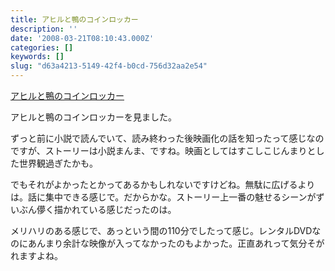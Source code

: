 ```yaml
---
title: アヒルと鴨のコインロッカー
description: ''
date: '2008-03-21T08:10:43.000Z'
categories: []
keywords: []
slug: "d63a4213-5149-42f4-b0cd-756d32aa2e54"
---
```

[アヒルと鴨のコインロッカー](http://www.amazon.co.jp/exec/obidos/ASIN/B000ZGSQQO/sixapart-vox1-22 "アヒルと鴨のコインロッカー")

アヒルと鴨のコインロッカーを見ました。

ずっと前に小説で読んでいて、読み終わった後映画化の話を知ったって感じなのですが、ストーリーは小説まんま、ですね。映画としてはすこしこじんまりとした世界観過ぎたかも。

でもそれがよかったとかってあるかもしれないですけどね。無駄に広げるよりは。話に集中できる感じで。だからかな。ストーリー上一番の魅せるシーンがずいぶん儚く描かれている感じだったのは。

メリハリのある感じで、あっという間の110分でしたって感じ。レンタルDVDなのにあんまり余計な映像が入ってなかったのもよかった。正直あれって気分そがれますよね。